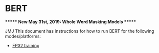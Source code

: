 # BERT

**\*\*\*\*\* New May 31st, 2019: Whole Word Masking Models \*\*\*\*\***

JMJ
This document has instructions for how to run BERT for the 
following modes/platforms:
* [FP32 training](#bf32-training-instructions)

